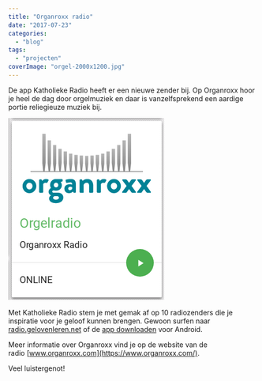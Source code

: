 ```yaml
---
title: "Organroxx radio"
date: "2017-07-23"
categories: 
  - "blog"
tags: 
  - "projecten"
coverImage: "orgel-2000x1200.jpg"
---
```


De app Katholieke Radio heeft er een nieuwe zender bij. Op Organroxx hoor je heel de dag door orgelmuziek en daar is vanzelfsprekend een aardige portie reliegieuze muziek bij.

[![](images/organroxx.png)](http://radio.gelovenleren.net/)

Met Katholieke Radio stem je met gemak af op 10 radiozenders die je inspiratie voor je geloof kunnen brengen. Gewoon surfen naar [radio.gelovenleren.net](http://radio.gelovenleren.net/) of de [app downloaden](https://play.google.com/store/apps/details?id=net.credomobiel.katholiekeradio) voor Android.

Meer informatie over Organroxx vind je op de website van de radio [www.organroxx.com](https://www.organroxx.com/).

Veel luistergenot!

